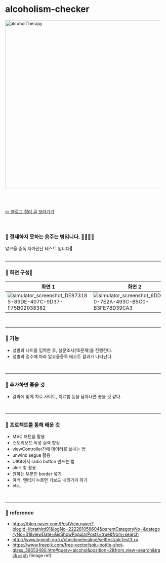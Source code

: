 # alcoholism-checker
<img width="544" alt="alcoholTherapy" src="https://github.com/hyung6370/my-memo-app/assets/81064963/45dda311-e715-4ca2-b75a-255152f99a9c">

<br /><br />

[✏️ 블로그 정리 글 보러가기](https://www.notion.so/hyung6370/For-Alcoholics-eff166b1b7fc43b9bfcda01eb1026a8c?pvs=4)

<br />

### 🥃 절제하지 못하는 음주는 병입니다. 🙅🏻‍♂️❌
알코올 중독 자가진단 테스트 입니다🩵
<br /><br /><hr />

### 📌 화면 구성📱
|화면 1|화면 2|화면 3|화면 4|
|---|---|---|---|
|![simulator_screenshot_DE873185-89DE-407C-9D37-F75B02038382](https://github.com/hyung6370/my-memo-app/assets/81064963/da5cfefb-46c4-487f-80cc-c033e34690a7)|![simulator_screenshot_6DD64D70-7E2A-493C-B5C0-B3FE78D39CA3](https://github.com/hyung6370/my-memo-app/assets/81064963/a081bbb4-81df-48be-b0cf-64e65894196b)|![simulator_screenshot_CE727432-894C-4C9C-8FD7-F8D362553C1F](https://github.com/hyung6370/my-memo-app/assets/81064963/fb38f744-d8a4-4648-8284-bfae09b6c254)|![simulator_screenshot_CA8AF9AE-E62A-4C98-B1D0-E9ABC59D0483](https://github.com/hyung6370/my-memo-app/assets/81064963/cf4fee82-e418-4f77-a6e9-7ee0f59c0505)|

<br /><hr />

### 📌 기능
- 성별과 나이를 입력한 후, 설문조사(10문제)를 진행한다.
- 성별과 점수에 따라 알코올중독 테스트 결과가 나타난다.

<br /><hr />

### 📌 추가하면 좋을 것
- 결과에 맞게 치료 사이트, 치료법 등을 담아내면 좋을 것 같다.

<br /><hr />

### 📌 프로젝트를 통해 배운 것
- MVC 패턴을 활용
- 스토리보드 작성 실력 향상
- viewController간에 데이터를 보내는 법
- unwind segue 활용
- UIKit에서 radio button 만드는 법
- alert 창 활용
- 원하는 부분만 border 넣기
- 여백, 엔터키 누르면 키보드 내려가게 하기
- etc..

<br /><hr />

### 📌 reference
- https://blog.naver.com/PostView.naver?blogId=librathird91&logNo=222281056604&parentCategoryNo=&categoryNo=31&viewDate=&isShowPopularPosts=true&from=search
- http://www.bgnmh.go.kr/checkmehealme/selftest/alcTest3.xx
- https://www.freepik.com/free-vector/soju-bottle-shot-glass_39653490.htm#query=alcohol&position=2&from_view=search&track=sph (Image ref)

